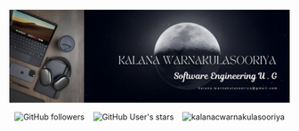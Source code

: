 ![header](https://github.com/kalanaCwarnakulasooriya/kalanaCwarnakulasooriya/blob/main/Kalana%20C%20Warnakulasooriya%20.jpg)
<div align="center">
    <img alt="GitHub followers" src="https://img.shields.io/github/followers/kalanaCwarnakulasooriya?style=social">
    &nbsp;&nbsp; <img alt="GitHub User's stars"
      src="https://img.shields.io/github/stars/kalanaCwarnakulasooriya?style=social"> &nbsp;&nbsp; <img
      src="https://komarev.com/ghpvc/?username=kalanacwarnakulasooriya&label=Profile%20views&color=0e75b6&style=flat"
      alt="kalanacwarnakulasooriya" />
  </div>
</div>
